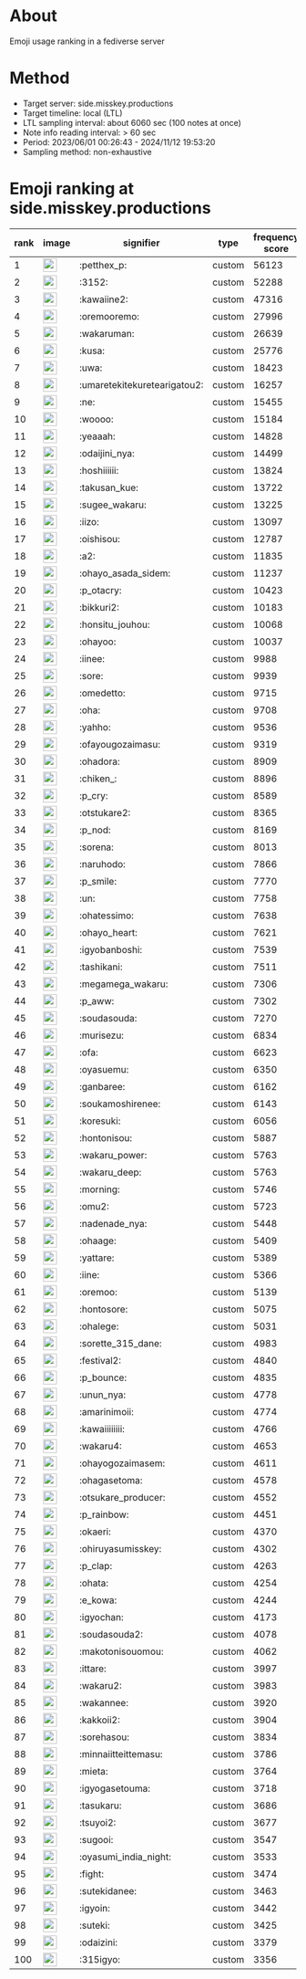# About
Emoji usage ranking in a fediverse server

# Method
- Target server: side.misskey.productions
- Target timeline: local (LTL)
- LTL sampling interval: about 6060 sec (100 notes at once)
- Note info reading interval: > 60 sec
- Period: 2023/06/01 00:26:43 - 2024/11/12 19:53:20 
- Sampling method: non-exhaustive

# Emoji ranking at side.misskey.productions

|rank|image|signifier|type|frequency score|
|----|----|----|----|----|
|1|<img height="24" src="https://side.misskey.productions/emoji/petthex_p.webp">|:petthex_p:|custom|56123|
|2|<img height="24" src="https://side.misskey.productions/emoji/3152.webp">|:3152:|custom|52288|
|3|<img height="24" src="https://side.misskey.productions/emoji/kawaiine2.webp">|:kawaiine2:|custom|47316|
|4|<img height="24" src="https://side.misskey.productions/emoji/oremooremo.webp">|:oremooremo:|custom|27996|
|5|<img height="24" src="https://side.misskey.productions/emoji/wakaruman.webp">|:wakaruman:|custom|26639|
|6|<img height="24" src="https://side.misskey.productions/emoji/kusa.webp">|:kusa:|custom|25776|
|7|<img height="24" src="https://side.misskey.productions/emoji/uwa.webp">|:uwa:|custom|18423|
|8|<img height="24" src="https://side.misskey.productions/emoji/umaretekitekuretearigatou2.webp">|:umaretekitekuretearigatou2:|custom|16257|
|9|<img height="24" src="https://side.misskey.productions/emoji/ne.webp">|:ne:|custom|15455|
|10|<img height="24" src="https://side.misskey.productions/emoji/woooo.webp">|:woooo:|custom|15184|
|11|<img height="24" src="https://side.misskey.productions/emoji/yeaaah.webp">|:yeaaah:|custom|14828|
|12|<img height="24" src="https://side.misskey.productions/emoji/odaijini_nya.webp">|:odaijini_nya:|custom|14499|
|13|<img height="24" src="https://side.misskey.productions/emoji/hoshiiiiii.webp">|:hoshiiiiii:|custom|13824|
|14|<img height="24" src="https://side.misskey.productions/emoji/takusan_kue.webp">|:takusan_kue:|custom|13722|
|15|<img height="24" src="https://side.misskey.productions/emoji/sugee_wakaru.webp">|:sugee_wakaru:|custom|13225|
|16|<img height="24" src="https://side.misskey.productions/emoji/iizo.webp">|:iizo:|custom|13097|
|17|<img height="24" src="https://side.misskey.productions/emoji/oishisou.webp">|:oishisou:|custom|12787|
|18|<img height="24" src="https://side.misskey.productions/emoji/a2.webp">|:a2:|custom|11835|
|19|<img height="24" src="https://side.misskey.productions/emoji/ohayo_asada_sidem.webp">|:ohayo_asada_sidem:|custom|11237|
|20|<img height="24" src="https://side.misskey.productions/emoji/p_otacry.webp">|:p_otacry:|custom|10423|
|21|<img height="24" src="https://side.misskey.productions/emoji/bikkuri2.webp">|:bikkuri2:|custom|10183|
|22|<img height="24" src="https://side.misskey.productions/emoji/honsitu_jouhou.webp">|:honsitu_jouhou:|custom|10068|
|23|<img height="24" src="https://side.misskey.productions/emoji/ohayoo.webp">|:ohayoo:|custom|10037|
|24|<img height="24" src="https://side.misskey.productions/emoji/iinee.webp">|:iinee:|custom|9988|
|25|<img height="24" src="https://side.misskey.productions/emoji/sore.webp">|:sore:|custom|9939|
|26|<img height="24" src="https://side.misskey.productions/emoji/omedetto.webp">|:omedetto:|custom|9715|
|27|<img height="24" src="https://side.misskey.productions/emoji/oha.webp">|:oha:|custom|9708|
|28|<img height="24" src="https://side.misskey.productions/emoji/yahho.webp">|:yahho:|custom|9536|
|29|<img height="24" src="https://side.misskey.productions/emoji/ofayougozaimasu.webp">|:ofayougozaimasu:|custom|9319|
|30|<img height="24" src="https://side.misskey.productions/emoji/ohadora.webp">|:ohadora:|custom|8909|
|31|<img height="24" src="https://side.misskey.productions/emoji/chiken_.webp">|:chiken_:|custom|8896|
|32|<img height="24" src="https://side.misskey.productions/emoji/p_cry.webp">|:p_cry:|custom|8589|
|33|<img height="24" src="https://side.misskey.productions/emoji/otstukare2.webp">|:otstukare2:|custom|8365|
|34|<img height="24" src="https://side.misskey.productions/emoji/p_nod.webp">|:p_nod:|custom|8169|
|35|<img height="24" src="https://side.misskey.productions/emoji/sorena.webp">|:sorena:|custom|8013|
|36|<img height="24" src="https://side.misskey.productions/emoji/naruhodo.webp">|:naruhodo:|custom|7866|
|37|<img height="24" src="https://side.misskey.productions/emoji/p_smile.webp">|:p_smile:|custom|7770|
|38|<img height="24" src="https://side.misskey.productions/emoji/un.webp">|:un:|custom|7758|
|39|<img height="24" src="https://side.misskey.productions/emoji/ohatessimo.webp">|:ohatessimo:|custom|7638|
|40|<img height="24" src="https://side.misskey.productions/emoji/ohayo_heart.webp">|:ohayo_heart:|custom|7621|
|41|<img height="24" src="https://side.misskey.productions/emoji/igyobanboshi.webp">|:igyobanboshi:|custom|7539|
|42|<img height="24" src="https://side.misskey.productions/emoji/tashikani.webp">|:tashikani:|custom|7511|
|43|<img height="24" src="https://side.misskey.productions/emoji/megamega_wakaru.webp">|:megamega_wakaru:|custom|7306|
|44|<img height="24" src="https://side.misskey.productions/emoji/p_aww.webp">|:p_aww:|custom|7302|
|45|<img height="24" src="https://side.misskey.productions/emoji/soudasouda.webp">|:soudasouda:|custom|7270|
|46|<img height="24" src="https://side.misskey.productions/emoji/murisezu.webp">|:murisezu:|custom|6834|
|47|<img height="24" src="https://side.misskey.productions/emoji/ofa.webp">|:ofa:|custom|6623|
|48|<img height="24" src="https://side.misskey.productions/emoji/oyasuemu.webp">|:oyasuemu:|custom|6350|
|49|<img height="24" src="https://side.misskey.productions/emoji/ganbaree.webp">|:ganbaree:|custom|6162|
|50|<img height="24" src="https://side.misskey.productions/emoji/soukamoshirenee.webp">|:soukamoshirenee:|custom|6143|
|51|<img height="24" src="https://side.misskey.productions/emoji/koresuki.webp">|:koresuki:|custom|6056|
|52|<img height="24" src="https://side.misskey.productions/emoji/hontonisou.webp">|:hontonisou:|custom|5887|
|53|<img height="24" src="https://side.misskey.productions/emoji/wakaru_power.webp">|:wakaru_power:|custom|5763|
|54|<img height="24" src="https://side.misskey.productions/emoji/wakaru_deep.webp">|:wakaru_deep:|custom|5763|
|55|<img height="24" src="https://side.misskey.productions/emoji/morning.webp">|:morning:|custom|5746|
|56|<img height="24" src="https://side.misskey.productions/emoji/omu2.webp">|:omu2:|custom|5723|
|57|<img height="24" src="https://side.misskey.productions/emoji/nadenade_nya.webp">|:nadenade_nya:|custom|5448|
|58|<img height="24" src="https://side.misskey.productions/emoji/ohaage.webp">|:ohaage:|custom|5409|
|59|<img height="24" src="https://side.misskey.productions/emoji/yattare.webp">|:yattare:|custom|5389|
|60|<img height="24" src="https://side.misskey.productions/emoji/iine.webp">|:iine:|custom|5366|
|61|<img height="24" src="https://side.misskey.productions/emoji/oremoo.webp">|:oremoo:|custom|5139|
|62|<img height="24" src="https://side.misskey.productions/emoji/hontosore.webp">|:hontosore:|custom|5075|
|63|<img height="24" src="https://side.misskey.productions/emoji/ohalege.webp">|:ohalege:|custom|5031|
|64|<img height="24" src="https://side.misskey.productions/emoji/sorette_315_dane.webp">|:sorette_315_dane:|custom|4983|
|65|<img height="24" src="https://side.misskey.productions/emoji/festival2.webp">|:festival2:|custom|4840|
|66|<img height="24" src="https://side.misskey.productions/emoji/p_bounce.webp">|:p_bounce:|custom|4835|
|67|<img height="24" src="https://side.misskey.productions/emoji/unun_nya.webp">|:unun_nya:|custom|4778|
|68|<img height="24" src="https://side.misskey.productions/emoji/amarinimoii.webp">|:amarinimoii:|custom|4774|
|69|<img height="24" src="https://side.misskey.productions/emoji/kawaiiiiiiii.webp">|:kawaiiiiiiii:|custom|4766|
|70|<img height="24" src="https://side.misskey.productions/emoji/wakaru4.webp">|:wakaru4:|custom|4653|
|71|<img height="24" src="https://side.misskey.productions/emoji/ohayogozaimasem.webp">|:ohayogozaimasem:|custom|4611|
|72|<img height="24" src="https://side.misskey.productions/emoji/ohagasetoma.webp">|:ohagasetoma:|custom|4578|
|73|<img height="24" src="https://side.misskey.productions/emoji/otsukare_producer.webp">|:otsukare_producer:|custom|4552|
|74|<img height="24" src="https://side.misskey.productions/emoji/p_rainbow.webp">|:p_rainbow:|custom|4451|
|75|<img height="24" src="https://side.misskey.productions/emoji/okaeri.webp">|:okaeri:|custom|4370|
|76|<img height="24" src="https://side.misskey.productions/emoji/ohiruyasumisskey.webp">|:ohiruyasumisskey:|custom|4302|
|77|<img height="24" src="https://side.misskey.productions/emoji/p_clap.webp">|:p_clap:|custom|4263|
|78|<img height="24" src="https://side.misskey.productions/emoji/ohata.webp">|:ohata:|custom|4254|
|79|<img height="24" src="https://side.misskey.productions/emoji/e_kowa.webp">|:e_kowa:|custom|4244|
|80|<img height="24" src="https://side.misskey.productions/emoji/igyochan.webp">|:igyochan:|custom|4173|
|81|<img height="24" src="https://side.misskey.productions/emoji/soudasouda2.webp">|:soudasouda2:|custom|4078|
|82|<img height="24" src="https://side.misskey.productions/emoji/makotonisouomou.webp">|:makotonisouomou:|custom|4062|
|83|<img height="24" src="https://side.misskey.productions/emoji/ittare.webp">|:ittare:|custom|3997|
|84|<img height="24" src="https://side.misskey.productions/emoji/wakaru2.webp">|:wakaru2:|custom|3983|
|85|<img height="24" src="https://side.misskey.productions/emoji/wakannee.webp">|:wakannee:|custom|3920|
|86|<img height="24" src="https://side.misskey.productions/emoji/kakkoii2.webp">|:kakkoii2:|custom|3904|
|87|<img height="24" src="https://side.misskey.productions/emoji/sorehasou.webp">|:sorehasou:|custom|3834|
|88|<img height="24" src="https://side.misskey.productions/emoji/minnaiitteittemasu.webp">|:minnaiitteittemasu:|custom|3786|
|89|<img height="24" src="https://side.misskey.productions/emoji/mieta.webp">|:mieta:|custom|3764|
|90|<img height="24" src="https://side.misskey.productions/emoji/igyogasetouma.webp">|:igyogasetouma:|custom|3718|
|91|<img height="24" src="https://side.misskey.productions/emoji/tasukaru.webp">|:tasukaru:|custom|3686|
|92|<img height="24" src="https://side.misskey.productions/emoji/tsuyoi2.webp">|:tsuyoi2:|custom|3677|
|93|<img height="24" src="https://side.misskey.productions/emoji/sugooi.webp">|:sugooi:|custom|3547|
|94|<img height="24" src="https://side.misskey.productions/emoji/oyasumi_india_night.webp">|:oyasumi_india_night:|custom|3533|
|95|<img height="24" src="https://side.misskey.productions/emoji/fight.webp">|:fight:|custom|3474|
|96|<img height="24" src="https://side.misskey.productions/emoji/sutekidanee.webp">|:sutekidanee:|custom|3463|
|97|<img height="24" src="https://side.misskey.productions/emoji/igyoin.webp">|:igyoin:|custom|3442|
|98|<img height="24" src="https://side.misskey.productions/emoji/suteki.webp">|:suteki:|custom|3425|
|99|<img height="24" src="https://side.misskey.productions/emoji/odaizini.webp">|:odaizini:|custom|3379|
|100|<img height="24" src="https://side.misskey.productions/emoji/315igyo.webp">|:315igyo:|custom|3356|
